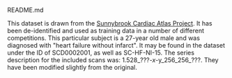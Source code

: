 README.md

This dataset is drawn from the [Sunnybrook Cardiac Atlas Project](http://www.cardiacatlas.org/studies/sunnybrook-cardiac-data/). It has been de-identified and used as training data in a number of different competitions. This particular subject is a 27-year old male and was diagnosed with "heart failure without infarct". It may be found in the dataset under the ID of SCD0002001, as well as SC-HF-NI-15.  The series description for the included scans was: 1.528_???_-x_-y_256_256_???. They have been modified slightly from the original.